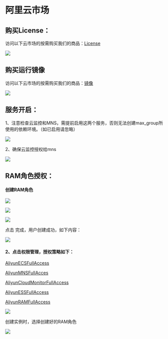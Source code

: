 # 阿里云市场

## 购买License：

访问以下云市场的按需购买我们的商品：[License](https://market.aliyun.com/products/56838014/cmgj00040678.html?#sku=yuncode3467800001)

![](../.gitbook/assets/image%20%28126%29.png)

## 购买运行镜像

访问以下云市场的按需购买我们的商品：[镜像](https://market.aliyun.com/products/52732002/cmjj00040459.html)

![](../.gitbook/assets/image%20%28125%29.png)

## 服务开启：

1、注意检查云监控和MNS，需提前启用这两个服务，否则无法创建max\_group所使用的依赖环境。（如已启用请忽略）

![](../.gitbook/assets/image%20%2826%29.png)

2、确保云监控授权给mns

![](../.gitbook/assets/image%20%2874%29.png)

## RAM角色授权：

#### **创建RAM角色**

![](../.gitbook/assets/image%20%285%29.png)

![](../.gitbook/assets/image%20%28112%29.png)

![](../.gitbook/assets/image%20%28108%29.png)

点击 完成，用户创建成功，如下内容：

![](../.gitbook/assets/image%20%28105%29.png)

#### 2、点击权限管理，授权策略如下：

[AliyunECSFullAccess](https://ram.console.aliyun.com/policies/AliyunECSFullAccess/System)

[AliyunMNSFullAcces](https://ram.console.aliyun.com/policies/AliyunMNSFullAccess/System)

[AliyunCloudMonitorFullAccess](https://ram.console.aliyun.com/policies/AliyunCloudMonitorFullAccess/System)

[AliyunESSFullAccess](https://ram.console.aliyun.com/policies/AliyunESSFullAccess/System)

[AliyunRAMFullAccess](https://ram.console.aliyun.com/policies/AliyunRAMFullAccess/System)

![](../.gitbook/assets/image%20%28117%29.png)

创建实例时，选择创建好的RAM角色

![](../.gitbook/assets/image%20%2825%29.png)




